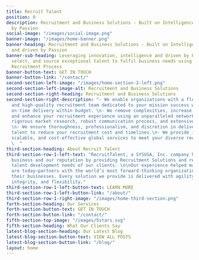 ```yaml
---
title: Recruit Talent
position: 0
description: Recruitment and Business Solutions - Built on Intelligence and driven
  by Passion
social-image: "/images/social-image.png"
banner-image: "/images/home-banner.png"
banner-heading: Recruitment and Business Solutions - Built on Intelligence
  and driven by Passion
banner-sub-heading: Leveraging innovation, intelligence and driven by Passion to identify,
  select, and source exceptional talent to fulfil business needs using a Comprehensive
  Recruitment Process
banner-button-text: GET IN TOUCH
banner-button-link: "/contact/"
second-section-left-image: "/images/home-section-2-left.png"
second-section-left-image-alt: Recruitment and Business Solutions
second-section-right-heading: Recruitment and Business Solutions
second-section-right-description: "- We enable organizations with a flexible, reliable,
  and high-quality recruitment team dedicated to your mission success while ensuring
  on-time delivery within budget. \n- We remove complexities, increase efficiency,
  and enhance your recruitment experience using an unparalleled network of candidates,
  rigorous market research, robust communication process, and extensive industry knowledge.
  \n- We ensure thoroughness, professionalism, and discretion in delivering top-tier
  talent to reduce your recruitment cost and timelines.\n- We provide innovative,
  scalable, and cost-effective global services to meet your diverse recruitment needs
  \  "
third-section-heading: About Recruit Talent
third-section-row-1-left-text: "RecruitTalent, a SYSUSA, Inc. company has built its
  business and our reputation by providing Recruitment Solutions and realizing the
  talent development needs of our clients. \n\nOur experience helped make us who we
  are today—partners with the world’s most forward-thinking organizations, that power
  their businesses. Every solution we provide is delivered with agility, scale, quality,
  integrity, and flexibility."
third-section-row-1-left-button-text: LEARN MORE
third-section-row-1-left-button-link: "/about/"
third-section-row-1-right-image: "/images/home-third-section.png"
forth-section-heading: Our Services
forth-section-button-text: GET IN TOUCH
forth-section-button-link: "/contact/"
fifth-section-top-image: "/images/5stars.svg"
fifth-section-heading: What Our Clients Say
latest-blog-section-heading: Our Latest Blog
latest-blog-section-button-text: VIEW ALL POSTS
latest-blog-section-button-link: "/blog/"
layout: home
---
```


